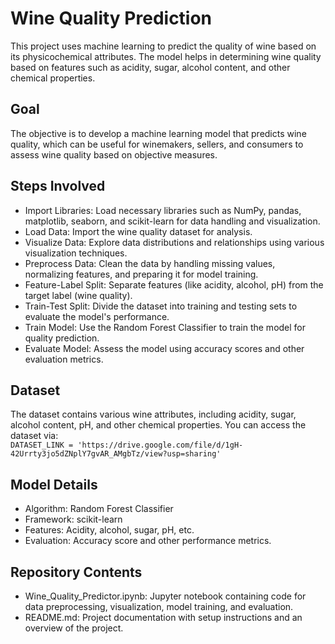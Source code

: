 # Wine Quality Prediction

This project uses machine learning to predict the quality of wine based on its physicochemical attributes. The model helps in determining wine quality based on features such as acidity, sugar, alcohol content, and other chemical properties.

## Goal
The objective is to develop a machine learning model that predicts wine quality, which can be useful for winemakers, sellers, and consumers to assess wine quality based on objective measures.

## Steps Involved
- Import Libraries: Load necessary libraries such as NumPy, pandas, matplotlib, seaborn, and scikit-learn for data handling and visualization.
- Load Data: Import the wine quality dataset for analysis.
- Visualize Data: Explore data distributions and relationships using various visualization techniques.
- Preprocess Data: Clean the data by handling missing values, normalizing features, and preparing it for model training.
- Feature-Label Split: Separate features (like acidity, alcohol, pH) from the target label (wine quality).
- Train-Test Split: Divide the dataset into training and testing sets to evaluate the model's performance.
- Train Model: Use the Random Forest Classifier to train the model for quality prediction.
- Evaluate Model: Assess the model using accuracy scores and other evaluation metrics.

## Dataset
The dataset contains various wine attributes, including acidity, sugar, alcohol content, pH, and other chemical properties. You can access the dataset via:  
`DATASET_LINK = 'https://drive.google.com/file/d/1gH-42Urrty3jo5dZNplY7gvAR_AMgbTz/view?usp=sharing'`

## Model Details
- Algorithm: Random Forest Classifier
- Framework: scikit-learn
- Features: Acidity, alcohol, sugar, pH, etc.
- Evaluation: Accuracy score and other performance metrics.

## Repository Contents
- Wine_Quality_Predictor.ipynb: Jupyter notebook containing code for data preprocessing, visualization, model training, and evaluation.
- README.md: Project documentation with setup instructions and an overview of the project.
